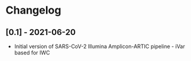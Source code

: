 # Changelog

## [0.1] - 2021-06-20

- Initial version of SARS-CoV-2 Illumina Amplicon-ARTIC pipeline - iVar based for IWC